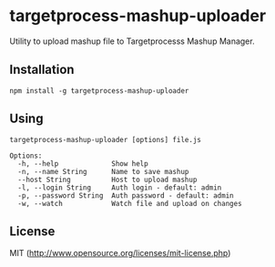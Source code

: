 # targetprocess-mashup-uploader

Utility to upload mashup file to Targetprocesss Mashup Manager.

## Installation

```
npm install -g targetprocess-mashup-uploader
```

## Using

```
targetprocess-mashup-uploader [options] file.js

Options:
  -h, --help             Show help
  -n, --name String      Name to save mashup
  --host String          Host to upload mashup
  -l, --login String     Auth login - default: admin
  -p, --password String  Auth password - default: admin
  -w, --watch            Watch file and upload on changes
```

## License

MIT (http://www.opensource.org/licenses/mit-license.php)

